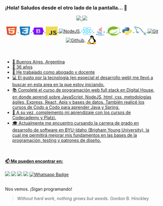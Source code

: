 ### ¡Hola! Saludos desde el otro lado de la pantalla... 👋

<div align="center">
  <a href="https://github.com/antariex">
  <img height="180em" src="https://github-readme-stats.vercel.app/api?username=antariex&show_icons=true&theme=dracula&include_all_commits=true&count_private=true"/>
  <img height="180em" src="https://github-readme-stats.vercel.app/api/top-langs/?username=antariex&layout=compact&langs_count=7&theme=dracula"/>
</div>
<div style="display: inline_block" align="center"><br>
  <img align="center" alt="HTML" height="30" width="40" src="https://raw.githubusercontent.com/devicons/devicon/master/icons/html5/html5-original.svg">
  <img align="center" alt="CSS" height="30" width="40" src="https://raw.githubusercontent.com/devicons/devicon/master/icons/css3/css3-original.svg">
  <img align="center" alt="Bootstrap" height="30" width="40" src="https://raw.githubusercontent.com/devicons/devicon/master/icons/bootstrap/bootstrap-original.svg">
  <img align="center" alt="Js" height="30" width="40" src="https://raw.githubusercontent.com/devicons/devicon/master/icons/javascript/javascript-original.svg">
  <img align="center" alt="NodeJS" height="30" width="40" src="https://upload.wikimedia.org/wikipedia/commons/thumb/d/d9/Node.js_logo.svg/120px-Node.js_logo.svg.png?20170401104355">
  <img align="center" alt="React" height="30" width="40" src="https://raw.githubusercontent.com/devicons/devicon/master/icons/react/react-original.svg">
  <img align="center" alt="Java" height="30" width="40" src="https://raw.githubusercontent.com/devicons/devicon/master/icons/java/java-original.svg">
  <img align="center" alt="Spring" height="30" width="40" src="https://raw.githubusercontent.com/devicons/devicon/master/icons/spring/spring-original.svg">
  <img align="center" alt="Python" height="30" width="40" src="https://raw.githubusercontent.com/devicons/devicon/master/icons/python/python-original.svg">
  <img align="center" alt="MySQL" height="30" width="40" src="https://raw.githubusercontent.com/devicons/devicon/master/icons/mysql/mysql-original.svg">
  <img align="center" alt="Git" height="30" width="40" src="https://raw.githubusercontent.com/jmnote/z-icons/master/svg/git.svg">
  <img align="center" alt="Github" height="30" width="40" src="https://raw.githubusercontent.com/jmnote/z-icons/master/svg/github.svg">
  <img align="center" alt="Linux" height="30" width="40" src="https://raw.githubusercontent.com/devicons/devicon/master/icons/linux/linux-original.svg">
</div>

<br>
<br>
 

- :round_pushpin:  Buenos Aires, Argentina
- :calendar:  36 años
- :briefcase:  He trabajado como abogado y docente
- :computer:  El gusto por la tecnología (en especial el desarrollo web) me llevó a buscar en esta area en la que estoy iniciando.
- :books:  Completé el curso de programación web full stack en Digital House, en donde aprendí sobre JavaScript, NodeJS, html, css, metodologías ágiles, Express, React, Apis y bases de datos. Tambíén realicé los cursos de Codo a Codo para aprender Java y Spring.
- :orange_book:	 A su vez, complemento mi aprendizaje con los cursos de Codecademy y Platzi.
- :mortar_board:  Actualmente me encuentro cursando la carrera de grado en desarrollo de software en BYU-Idaho (Brigham Young University), la cual me permitirá mejorar mis fundamentos en las bases de la programación, testing y patrones de diseño. 
<br>
<div dsplay="inline-block">
 
<h4 align="left">📫 Me pueden encontrar en:</h4>
<a href="https://linktr.ee/antariex" target="_blank"><img src="https://img.shields.io/badge/-LinkTree-%08d474?style=for-the-badge&logo=LinkTree&logoColor=white" target="_blank"></a> 
<a href="https://www.linkedin.com/in/arielantequiera/" target="_blank"><img src="https://img.shields.io/badge/-LinkedIn-%230077B5?style=for-the-badge&logo=linkedin&logoColor=white" target="_blank"></a>
<a href="https://www.instagram.com/antariex/" target="_blank"><img src="https://img.shields.io/badge/-Instagram-%23E4405F?style=for-the-badge&logo=instagram&logoColor=white" target="_blank"></a>
<a href = "mailto:arielantequiera@gmail.com"><img src="https://img.shields.io/badge/Gmail-D14836?style=for-the-badge&logo=gmail&logoColor=white" target="_blank"></a>
<a href="https://api.whatsapp.com/send?phone=5491135834708&amp;text=Hola%20Ariel!" rel="nofollow"><img src="https://camo.githubusercontent.com/b4a83ae7eb4418cdd53568a6f4ad49f289aeaaadfbdcaae236be43f380233fc1/68747470733a2f2f696d672e736869656c64732e696f2f62616467652f57686174734170702d3235443336363f7374796c653d666f722d7468652d6261646765266c6f676f3d7768617473617070266c6f676f436f6c6f723d7768697465266c696e6b3d68747470733a2f2f6170692e77686174736170702e636f6d2f73656e643f70686f6e653d3535313139353630393236323826746578743d4f6c2543332541312125323056696e6963697573" alt="Whatsapp Badge" data-canonical-src="https://img.shields.io/badge/WhatsApp-25D366?style=for-the-badge&amp;logo=whatsapp&amp;logoColor=white&amp;link=https://api.whatsapp.com/send?phone=5491135834708&amp;text=Hola%20Ariel!" style="max-width: 100%;"></a>


<br>
<br>

Nos vemos.
¡Sigan programando!
<br>
> *Without hard work, nothing grows but weeds.* Gordon B. Hinckley
